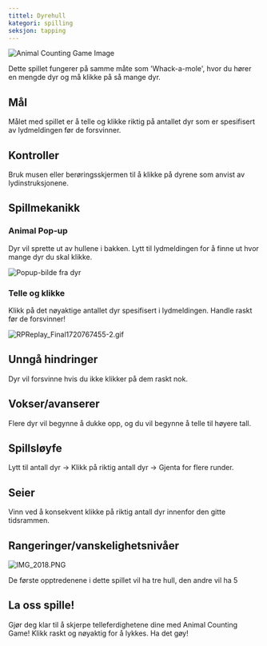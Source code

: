 ```yaml
---
tittel: Dyrehull
kategori: spilling
seksjon: tapping
---
```

![Animal Counting Game Image](https://help.Studycat.com/hc/article_attachments/34829163309209)


Dette spillet fungerer på samme måte som 'Whack\-a\-mole', hvor du hører en mengde dyr og må klikke på så mange dyr.


## Mål


Målet med spillet er å telle og klikke riktig på antallet dyr som er spesifisert av lydmeldingen før de forsvinner.


## Kontroller


Bruk musen eller berøringsskjermen til å klikke på dyrene som anvist av lydinstruksjonene.


## Spillmekanikk


### Animal Pop-up


Dyr vil sprette ut av hullene i bakken. Lytt til lydmeldingen for å finne ut hvor mange dyr du skal klikke.


![Popup-bilde fra dyr](https://help.Studycat.com/hc/article_attachments/34829163315225)


### Telle og klikke


Klikk på det nøyaktige antallet dyr spesifisert i lydmeldingen. Handle raskt før de forsvinner!


![RPReplay_Final1720767455-2.gif](https://help.Studycat.com/hc/article_attachments/34975029772825)


## Unngå hindringer


Dyr vil forsvinne hvis du ikke klikker på dem raskt nok.


## Vokser/avanserer


Flere dyr vil begynne å dukke opp, og du vil begynne å telle til høyere tall.


## Spillsløyfe


Lytt til antall dyr \-\> Klikk på riktig antall dyr \-\> Gjenta for flere runder.


## Seier


Vinn ved å konsekvent klikke på riktig antall dyr innenfor den gitte tidsrammen.


## Rangeringer/vanskelighetsnivåer


![IMG_2018.PNG](https://help.Studycat.com/hc/article_attachments/34829163311897)


De første opptredenene i dette spillet vil ha tre hull, den andre vil ha 5


## La oss spille!


Gjør deg klar til å skjerpe telleferdighetene dine med Animal Counting Game! Klikk raskt og nøyaktig for å lykkes. Ha det gøy!